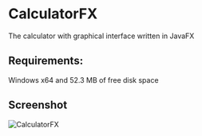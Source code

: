 # CalculatorFX
The calculator with graphical interface written in JavaFX

## Requirements:
Windows x64 and 52.3 MB of free disk space

## Screenshot
![CalculatorFX](https://github.com/user-attachments/assets/42309182-1f60-4af3-b0bb-4cbaf7213905)
